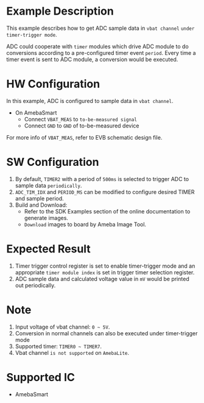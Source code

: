 # Example Description

This example describes how to get ADC sample data in `vbat channel` `under timer-trigger mode`.

ADC could cooperate with `timer` modules which drive ADC module to do conversions according to a pre-configured timer event `period`. Every time a timer event is sent to ADC module, a conversion would be executed.

# HW Configuration

In this example, ADC is configured to sample data in `vbat channel`.

* On AmebaSmart
	- Connect `VBAT_MEAS` to `to-be-measured signal`
	- Connect `GND` to `GND` of to-be-measured device

For more info of `VBAT_MEAS`, refer to EVB schematic design file.

# SW Configuration

1. By default, `TIMER2` with a period of `500ms` is selected to trigger ADC to sample data `periodically`.
2. `ADC_TIM_IDX` and `PERIOD_MS` can be modified to configure desired TIMER and sample period.
3. Build and Download:
   * Refer to the SDK Examples section of the online documentation to generate images.
   * `Download` images to board by Ameba Image Tool.

# Expected Result

1. Timer trigger control register is set to enable timer-trigger mode and an appropriate `timer module index` is set in trigger timer selection register.
2. ADC sample data and calculated voltage value in `mV` would be printed out periodically.

# Note

1. Input voltage of vbat channel: `0 ~ 5V`.
2. Conversion in normal channels can also be executed under timer-trigger mode
3. Supported timer: `TIMER0 ~ TIMER7`.
4. Vbat channel `is not supported` on `AmebaLite`.

# Supported IC

* AmebaSmart
